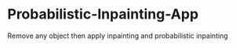 # Probabilistic-Inpainting-App
Remove any object then apply inpainting and probabilistic inpainting
